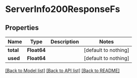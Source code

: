 # ServerInfo200ResponseFs


## Properties
Name | Type | Description | Notes
------------ | ------------- | ------------- | -------------
**total** | **Float64** |  | [default to nothing]
**used** | **Float64** |  | [default to nothing]


[[Back to Model list]](../README.md#models) [[Back to API list]](../README.md#api-endpoints) [[Back to README]](../README.md)


